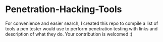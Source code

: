 # Penetration-Hacking-Tools
For convenience and easier search, I created this repo to compile a list of tools a pen tester would use to perform penetration testing with links and description of what they do.
Your contribution is welcomed :)
